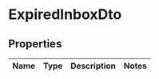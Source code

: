 # ExpiredInboxDto
## Properties

Name | Type | Description | Notes
------------ | ------------- | ------------- | -------------



